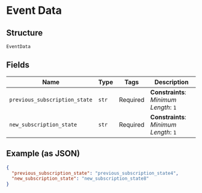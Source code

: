 
# Event Data

## Structure

`EventData`

## Fields

| Name | Type | Tags | Description |
|  --- | --- | --- | --- |
| `previous_subscription_state` | `str` | Required | **Constraints**: *Minimum Length*: `1` |
| `new_subscription_state` | `str` | Required | **Constraints**: *Minimum Length*: `1` |

## Example (as JSON)

```json
{
  "previous_subscription_state": "previous_subscription_state4",
  "new_subscription_state": "new_subscription_state8"
}
```

